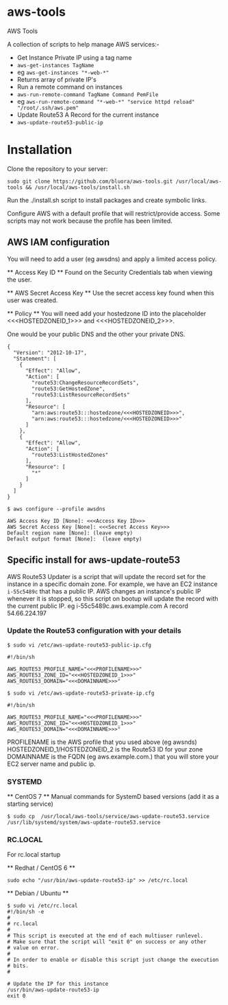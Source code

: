 # aws-tools
AWS Tools

A collection of scripts to help manage AWS services:-

* Get Instance Private IP using a tag name
 * `aws-get-instances TagName`
 * eg  `aws-get-instances "*-web-*"`
 * Returns array of private IP's
* Run a remote command on instances
 * `aws-run-remote-command TagName Command PemFile` 
 * eg  `aws-run-remote-command "*-web-*" "service httpd reload" "/root/.ssh/aws.pem"`
* Update Route53 A Record for the current instance
 * `aws-update-route53-public-ip`

# Installation

Clone the repository to your server:

`sudo git clone https://github.com/bluora/aws-tools.git /usr/local/aws-tools && /usr/local/aws-tools/install.sh`

Run the ./install.sh script to install packages and create symbolic links.

Configure AWS with a default profile that will restrict/provide access. Some scripts may not work because the profile has been limited.

## AWS IAM configuration

You will need to add a user (eg awsdns) and apply a limited access policy. 

** Access Key ID **
Found on the Security Credentials tab when viewing the user.

** AWS Secret Access Key **
Use the secret access key found when this user was created.

** Policy  **
You will need add your hostedzone ID into the placeholder <<<HOSTEDZONEID_1>>> and <<<HOSTEDZONEID_2>>>.

One would be your public DNS and the other your private DNS.

```
{
  "Version": "2012-10-17",
  "Statement": [
    {
      "Effect": "Allow",
      "Action": [
        "route53:ChangeResourceRecordSets",
        "route53:GetHostedZone",
        "route53:ListResourceRecordSets"
      ],
      "Resource": [
        "arn:aws:route53:::hostedzone/<<<HOSTEDZONEID>>>",
        "arn:aws:route53:::hostedzone/<<<HOSTEDZONEID>>>"
      ]
    },
    {
      "Effect": "Allow",
      "Action": [
        "route53:ListHostedZones"
      ],
      "Resource": [
        "*"
      ]
    }
  ]
}
```

```
$ aws configure --profile awsdns

AWS Access Key ID [None]: <<<Access Key ID>>>
AWS Secret Access Key [None]: <<<Secret Access Key>>>
Default region name [None]: (leave empty)
Default output format [None]:  (leave empty)

```

## Specific install for aws-update-route53

AWS Route53 Updater is a script that will update the record set for the instance in a specific domain zone. For example, we have an EC2 instance `i-55c5489c` that has a public IP. AWS changes an instance's public IP whenever it is stopped, so this script on bootup will update the record with the current public IP. eg i-55c5489c.aws.example.com A record 54.66.224.197

### Update the Route53 configuration with your details

```
$ sudo vi /etc/aws-update-route53-public-ip.cfg

#!/bin/sh

AWS_ROUTE53_PROFILE_NAME="<<<PROFILENAME>>>"
AWS_ROUTE53_ZONE_ID="<<<HOSTEDZONEID_1>>>"
AWS_ROUTE53_DOMAIN="<<<DOMAINNAME>>>"
```

```
$ sudo vi /etc/aws-update-route53-private-ip.cfg

#!/bin/sh

AWS_ROUTE53_PROFILE_NAME="<<<PROFILENAME>>>"
AWS_ROUTE53_ZONE_ID="<<<HOSTEDZONEID_1>>>"
AWS_ROUTE53_DOMAIN="<<<DOMAINNAME>>>"
```

PROFILENAME is the AWS profile that you used above (eg awsnds)
HOSTEDZONEID_1/HOSTEDZONEID_2 is the Route53 ID for your zone
DOMAINNAME is the FQDN (eg aws.example.com.) that you will store your EC2 server name and public ip.

### SYSTEMD

** CentOS 7 **
Manual commands for SystemD based versions (add it as a starting service)

```
$ sudo cp  /usr/local/aws-tools/service/aws-update-route53.service /usr/lib/systemd/system/aws-update-route53.service
```

### RC.LOCAL
For rc.local startup

** Redhat / CentOS 6 **
```
sudo echo "/usr/bin/aws-update-route53-ip" >> /etc/rc.local
```

** Debian / Ubuntu **
```
$ sudo vi /etc/rc.local
#!/bin/sh -e
#
# rc.local
#
# This script is executed at the end of each multiuser runlevel.
# Make sure that the script will "exit 0" on success or any other
# value on error.
#
# In order to enable or disable this script just change the execution
# bits.
#

# Update the IP for this instance
/usr/bin/aws-update-route53-ip
exit 0
```

